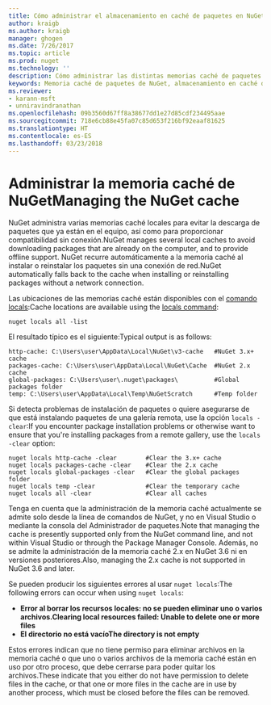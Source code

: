 ```yaml
---
title: Cómo administrar el almacenamiento en caché de paquetes en NuGet | Microsoft Docs
author: kraigb
ms.author: kraigb
manager: ghogen
ms.date: 7/26/2017
ms.topic: article
ms.prod: nuget
ms.technology: ''
description: Cómo administrar las distintas memorias caché de paquetes de NuGet que existen en un equipo, que se usan al instalar o restaurar paquetes.
keywords: Memoria caché de paquetes de NuGet, almacenamiento en caché de paquetes, memorias caché de NuGet, administrar memorias caché, memoria caché local de NuGet, memoria caché global de NuGet, comando locals de NuGet, borrar una memoria caché
ms.reviewer:
- karann-msft
- unniravindranathan
ms.openlocfilehash: 09b3560d67ff8a38677dd1e27d85cdf234495aae
ms.sourcegitcommit: 718e6cb88e45fa07c85d653f216bf92eaaf81625
ms.translationtype: HT
ms.contentlocale: es-ES
ms.lasthandoff: 03/23/2018
---
```

# <a name="managing-the-nuget-cache"></a><span data-ttu-id="bdaf7-104">Administrar la memoria caché de NuGet</span><span class="sxs-lookup"><span data-stu-id="bdaf7-104">Managing the NuGet cache</span></span>

<span data-ttu-id="bdaf7-105">NuGet administra varias memorias caché locales para evitar la descarga de paquetes que ya están en el equipo, así como para proporcionar compatibilidad sin conexión.</span><span class="sxs-lookup"><span data-stu-id="bdaf7-105">NuGet manages several local caches to avoid downloading packages that are already on the computer, and to provide offline support.</span></span> <span data-ttu-id="bdaf7-106">NuGet recurre automáticamente a la memoria caché al instalar o reinstalar los paquetes sin una conexión de red.</span><span class="sxs-lookup"><span data-stu-id="bdaf7-106">NuGet automatically falls back to the cache when installing or reinstalling packages without a network connection.</span></span>

<span data-ttu-id="bdaf7-107">Las ubicaciones de las memorias caché están disponibles con el [comando locals](../tools/cli-ref-locals.md):</span><span class="sxs-lookup"><span data-stu-id="bdaf7-107">Cache locations are available using the [locals command](../tools/cli-ref-locals.md):</span></span>

```cli
nuget locals all -list
```

<span data-ttu-id="bdaf7-108">El resultado típico es el siguiente:</span><span class="sxs-lookup"><span data-stu-id="bdaf7-108">Typical output is as follows:</span></span>

```output
http-cache: C:\Users\user\AppData\Local\NuGet\v3-cache   #NuGet 3.x+ cache
packages-cache: C:\Users\user\AppData\Local\NuGet\Cache  #NuGet 2.x cache
global-packages: C:\Users\user\.nuget\packages\          #Global packages folder
temp: C:\Users\user\AppData\Local\Temp\NuGetScratch      #Temp folder
```

<span data-ttu-id="bdaf7-109">Si detecta problemas de instalación de paquetes o quiere asegurarse de que está instalando paquetes de una galería remota, use la opción `locals -clear`:</span><span class="sxs-lookup"><span data-stu-id="bdaf7-109">If you encounter package installation problems or otherwise want to ensure that you're installing packages from a remote gallery, use the `locals -clear` option:</span></span>

```cli
nuget locals http-cache -clear        #Clear the 3.x+ cache
nuget locals packages-cache -clear    #Clear the 2.x cache
nuget locals global-packages -clear   #Clear the global packages folder
nuget locals temp -clear              #Clear the temporary cache
nuget locals all -clear               #Clear all caches
```

<span data-ttu-id="bdaf7-110">Tenga en cuenta que la administración de la memoria caché actualmente se admite solo desde la línea de comandos de NuGet, y no en Visual Studio o mediante la consola del Administrador de paquetes.</span><span class="sxs-lookup"><span data-stu-id="bdaf7-110">Note that managing the cache is presently supported only from the NuGet command line, and not within Visual Studio or through the Package Manager Console.</span></span> <span data-ttu-id="bdaf7-111">Además, no se admite la administración de la memoria caché 2.x en NuGet 3.6 ni en versiones posteriores.</span><span class="sxs-lookup"><span data-stu-id="bdaf7-111">Also, managing the 2.x cache is not supported in NuGet 3.6 and later.</span></span>

<span data-ttu-id="bdaf7-112">Se pueden producir los siguientes errores al usar `nuget locals`:</span><span class="sxs-lookup"><span data-stu-id="bdaf7-112">The following errors can occur when using `nuget locals`:</span></span>

- <span data-ttu-id="bdaf7-113">**Error al borrar los recursos locales: no se pueden eliminar uno o varios archivos.**</span><span class="sxs-lookup"><span data-stu-id="bdaf7-113">**Clearing local resources failed: Unable to delete one or more files**</span></span>
- <span data-ttu-id="bdaf7-114">**El directorio no está vacío**</span><span class="sxs-lookup"><span data-stu-id="bdaf7-114">**The directory is not empty**</span></span>

<span data-ttu-id="bdaf7-115">Estos errores indican que no tiene permiso para eliminar archivos en la memoria caché o que uno o varios archivos de la memoria caché están en uso por otro proceso, que debe cerrarse para poder quitar los archivos.</span><span class="sxs-lookup"><span data-stu-id="bdaf7-115">These indicate that you either do not have permission to delete files in the cache, or that one or more files in the cache are in use by another process, which must be closed before the files can be removed.</span></span>
